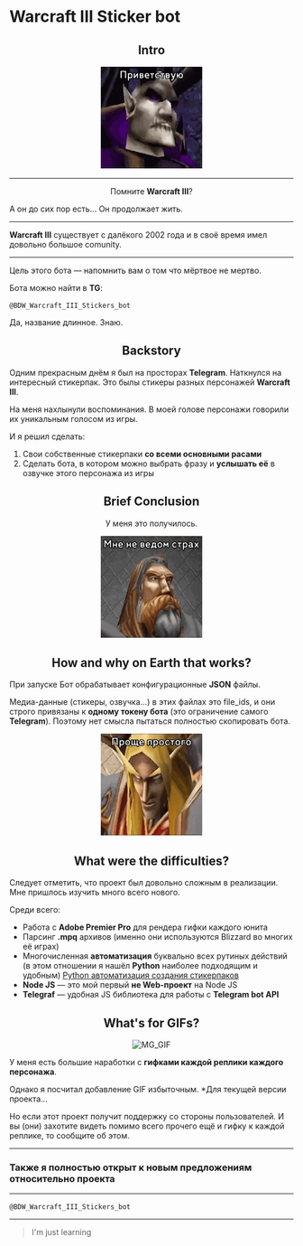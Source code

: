 # Warcraft III Sticker bot

<div align="center">
    <h2>Intro</h2>
    <img width="180" src="for_readme/hello.webp" alt="Welcome!">
    <hr/>
    <p>Помните <b>Warcraft III</b>?</p>
</div>


А он до сих пор есть... Он продолжает жить.

---

**Warcraft III** существует с далёкого 2002 года и в своё время имел довольно большое comunity.

---

Цель этого бота — напомнить вам о том что мёртвое не мертво.

Бота можно найти в **TG**:  

    @BDW_Warcraft_III_Stickers_bot

Да, название длинное. Знаю.


<div align="center">
    <h2>Backstory</h2>
</div>

Одним прекрасным днём я был на просторах **Telegram**. Наткнулся на интересный стикерпак. Это былы стикеры разных персонажей **Warcraft III**. 

На меня нахлынули воспоминания. В моей голове персонажи говорили их уникальным голосом из игры. 

И я решил сделать:
1. Свои собственные стикерпаки **со всеми основными расами**
2. Сделать бота, в котором можно выбрать фразу и **услышать её** в озвучке этого персонажа из игры

<div align="center">
    <h2>Brief Conclusion</h2>
    <p>У меня это получилось.</p>
    <img width="180" src="for_readme/brave.webp" alt="Brave!">
</div>


<div align="center">
    <h2>How and why on Earth that works?</h2>
</div> 

При запуске Бот обрабатывает конфигурационные **JSON** файлы. 

Медиа-данные (стикеры, озвучка...) в этих файлах это file_ids, и они  строго привязаны к **одному токену бота** (это ограничение самого **Telegram**). Поэтому нет смысла пытаться полностью скопировать бота.

<div align="center">
    <img width="180" src="for_readme/easy.webp" alt="Easy!">
    <h2>What were the difficulties?</h2>
</div>

Следует отметить, что проект был довольно сложным в реализации. 
Мне пришлось изучить много всего нового. 

Среди всего:
+ Работа с **Adobe Premier Pro** для рендера гифки каждого юнита
+ Парсинг **.mpq** архивов (именно они используются Blizzard во многих её играх)
+ Многочисленная **автоматизация** буквально всех рутиных действий (в этом отношении я нашёл **Python** наиболее подходящим и удобным) [Python автоматизация создания стикерпаков](https://github.com/daniilboyarinkov/Warcraft_III_Python_Stickers_Maker)
+ **Node JS** — это мой первый **не Web-проект** на Node JS
+ **Telegraf** — удобная JS библиотека для работы с **Telegram bot API** 

<div align="center">
    <h2>What's for GIFs?</h2>
    <img width="180" src="for_readme/MountainGiant.gif" alt="MG_GIF">
</div>

У меня есть большие наработки с **гифками каждой реплики каждого персонажа**. 

Однако я посчитал добавление GIF избыточным. *Для текущей версии проекта...

Но если этот проект получит поддержку со стороны пользователей. И вы (они) захотите видеть помимо всего прочего ещё и гифку к каждой реплике, то сообщите об этом. 

---
### **Также я полностью открыт к новым предложениям относительно проекта**
---

    @BDW_Warcraft_III_Stickers_bot

---

 > I'm just learning

